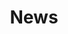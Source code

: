 ---
title: "News"
name: "News"
bg_image: "images/banners/lake.jpg"
menu:
  main:
    parent: 'About'
    weight: 2
---